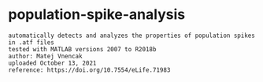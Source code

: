 # population-spike-analysis
	automatically detects and analyzes the properties of population spikes in .atf files	 
	tested with MATLAB versions 2007 to R2018b
	author: Matej Vnencak
	uploaded October 13, 2021 
	reference: https://doi.org/10.7554/eLife.71983
